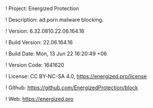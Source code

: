 ! Project: Energized Protection

! Description: ad.porn.malware blocking.

! Version: 6.32.0810.22.06.164.16

! Build Version: 22.06.164.16

! Build Date: Mon, 13 Jun 22 16:20:49 +06

! Version Code: 1641620

! License: CC BY-NC-SA 4.0, https://energized.pro/license

! Github: https://github.com/EnergizedProtection/block

! Web: https://energized.pro
